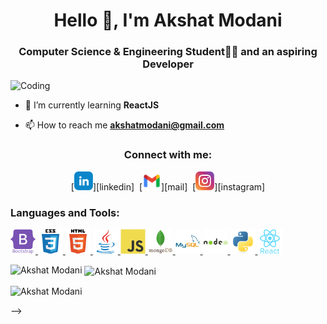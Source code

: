 <h1 align="center">Hello 👋, I'm Akshat Modani</h1>
<h3 align="center">Computer Science & Engineering Student👨‍🎓 and an aspiring Developer</h3>
<img  alt="Coding" src="https://cdn.dribbble.com/users/1518535/screenshots/7528356/media/e11e5b8aaa2187e4e1a7c3da0553208e.gif">
<!-- - 🔭 I’m currently working on **Instagram Clone** -->

- 🌱 I’m currently learning **ReactJS**

- 📫 How to reach me **akshatmodani@gmail.com**

<h3 align="center">Connect with me:</h3>
<p align="center">
[<img  alt="Akshat Modani | LinkedIn" width="30px" height="30px" src="linkedin.svg" />][linkedin]&nbsp;&nbsp;[<img  alt="akshatmodani@gmail.com | Mail" width="30px" height="30px" src="gmail.svg" />][mail]&nbsp;&nbsp;[<img  alt="Akshat Modani | Instagram" width="30px" height="30px" src="instagram.svg" />][instagram]
</p>

<h3 align="left">Languages and Tools:</h3>
<p align="left"> <a href="https://getbootstrap.com" target="_blank" rel="noreferrer"> <img src="https://raw.githubusercontent.com/devicons/devicon/master/icons/bootstrap/bootstrap-plain-wordmark.svg" alt="bootstrap" width="40" height="40"/> </a><a href="https://www.w3schools.com/css/" target="_blank" rel="noreferrer"> <img src="https://raw.githubusercontent.com/devicons/devicon/master/icons/css3/css3-original-wordmark.svg" alt="css3" width="40" height="40"/> </a> <a href="https://www.w3.org/html/" target="_blank" rel="noreferrer"> <img src="https://raw.githubusercontent.com/devicons/devicon/master/icons/html5/html5-original-wordmark.svg" alt="html5" width="40" height="40"/> </a>  <a href="https://www.java.com" target="_blank" rel="noreferrer"> <img src="https://raw.githubusercontent.com/devicons/devicon/master/icons/java/java-original.svg" alt="java" width="40" height="40"/> </a> <a href="https://developer.mozilla.org/en-US/docs/Web/JavaScript" target="_blank" rel="noreferrer"> <img src="https://raw.githubusercontent.com/devicons/devicon/master/icons/javascript/javascript-original.svg" alt="javascript" width="40" height="40"/> </a> <a href="https://www.mongodb.com/" target="_blank" rel="noreferrer"> <img src="https://raw.githubusercontent.com/devicons/devicon/master/icons/mongodb/mongodb-original-wordmark.svg" alt="mongodb" width="40" height="40"/> </a> <a href="https://www.mysql.com/" target="_blank" rel="noreferrer"> <img src="https://raw.githubusercontent.com/devicons/devicon/master/icons/mysql/mysql-original-wordmark.svg" alt="mysql" width="40" height="40"/> </a>  <a href="https://nodejs.org" target="_blank" rel="noreferrer"> <img src="https://raw.githubusercontent.com/devicons/devicon/master/icons/nodejs/nodejs-original-wordmark.svg" alt="nodejs" width="40" height="40"/> </a> <a href="https://www.python.org" target="_blank" rel="noreferrer"> <img src="https://raw.githubusercontent.com/devicons/devicon/master/icons/python/python-original.svg" alt="python" width="40" height="40"/> </a> <a href="https://reactjs.org/" target="_blank" rel="noreferrer"> <img src="https://raw.githubusercontent.com/devicons/devicon/master/icons/react/react-original-wordmark.svg" alt="react" width="40" height="40"/> </a>



<p><img align="left" src="https://github-readme-stats.vercel.app/api/top-langs?username=akshat12210&show_icons=true&locale=en&layout=compact&theme=tokyonight" alt="Akshat Modani" /></p>

<p>&nbsp;<img align="center" src="https://github-readme-stats.vercel.app/api?username=akshat12210&show_icons=true&locale=en&theme=tokyonight" alt="Akshat Modani" /></p>

<p><img align="center" src="https://github-readme-streak-stats.herokuapp.com/?user=akshat12210&&theme=tokyonight" alt="Akshat Modani" /></p>


[mail]: mailto:akshatmodani@gmail.com
[github]: https://github.com/Akshat12210/
[github-repo]: https://github.com/akshat12210?tab=repositories
[linkedin]: https://www.linkedin.com/in/akshat-modani-0764201b1
[instagram]:https://www.instagram.com/akshat_modani/

<!--
<h1 align="center">Hello 👋 , I am Akshat Modani</h1>

### I'm a Computer Science & Engineering Student👨‍🎓 and an aspiring Developer.


## Tools & Technologies 🏽‍💻 I have used

1. React 
2. Bootstrap
3. Java
4. Python
5. HTML5
6. CSS3
7. Git
8. GitHub


<div align="center">

## 📫 How to reach me: ...
[<img  alt="Akshat Modani | LinkedIn" width="22px" src="linkedin.svg" />][linkedin]&nbsp;&nbsp;
[<img  alt="akshatmodani@gmail.com | Mail" width="22px" src="gmail.svg" />][mail]&nbsp;&nbsp;
[<img  alt="Akshat Modani | Instagram" width="22px" src="instagram.svg" />][instagram]

  
</div>

<!-- Syntax Links -->

[mail]: mailto:akshatmodani@gmail.com
[github]: https://github.com/Akshat12210/
[github-repo]: https://github.com/akshat12210?tab=repositories
[linkedin]: https://www.linkedin.com/in/akshat-modani-0764201b1
[instagram]:https://www.instagram.com/akshat_modani/
-->
<!--
**Akshat12210/Akshat12210** is a ✨ _special_ ✨ repository because its `README.md` (this file) appears on your GitHub profile.

Here are some ideas to get you started:

- 🔭 I’m currently working on ...
- 🌱 I’m currently learning ...
- 👯 I’m looking to collaborate on ...
- 🤔 I’m looking for help with ...
- 💬 Ask me about ...
- 📫 How to reach me: ...
- 😄 Pronouns: ...
- ⚡ Fun fact: ...
-->
